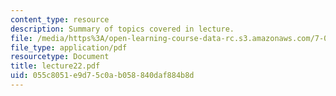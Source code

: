 ```yaml
---
content_type: resource
description: Summary of topics covered in lecture.
file: /media/https%3A/open-learning-course-data-rc.s3.amazonaws.com/7-03-genetics-fall-2004/055c8051e9d75c0ab058840daf884b8d_lecture22.pdf
file_type: application/pdf
resourcetype: Document
title: lecture22.pdf
uid: 055c8051-e9d7-5c0a-b058-840daf884b8d
---
```

